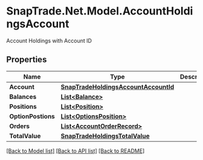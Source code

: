 # SnapTrade.Net.Model.AccountHoldingsAccount
Account Holdings with Account ID

## Properties

Name | Type | Description | Notes
------------ | ------------- | ------------- | -------------
**Account** | [**SnapTradeHoldingsAccountAccountId**](SnapTradeHoldingsAccountAccountId.md) |  | [optional] 
**Balances** | [**List&lt;Balance&gt;**](Balance.md) |  | [optional] 
**Positions** | [**List&lt;Position&gt;**](Position.md) |  | [optional] 
**OptionPostions** | [**List&lt;OptionsPosition&gt;**](OptionsPosition.md) |  | [optional] 
**Orders** | [**List&lt;AccountOrderRecord&gt;**](AccountOrderRecord.md) |  | [optional] 
**TotalValue** | [**SnapTradeHoldingsTotalValue**](SnapTradeHoldingsTotalValue.md) |  | [optional] 

[[Back to Model list]](../README.md#documentation-for-models) [[Back to API list]](../README.md#documentation-for-api-endpoints) [[Back to README]](../README.md)

